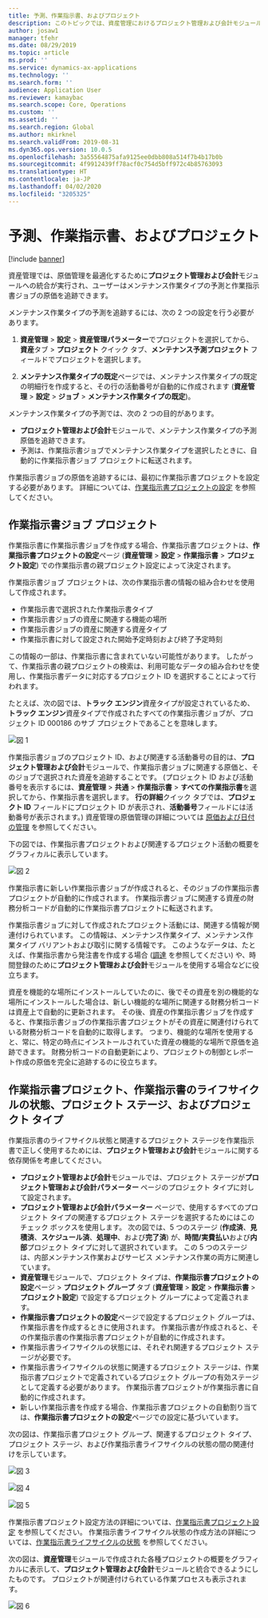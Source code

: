 ```yaml
---
title: 予測、作業指示書、およびプロジェクト
description: このトピックでは、資産管理におけるプロジェクト管理および会計モジュールの、予測および作業指示書との統合について説明します。
author: josaw1
manager: tfehr
ms.date: 08/29/2019
ms.topic: article
ms.prod: ''
ms.service: dynamics-ax-applications
ms.technology: ''
ms.search.form: ''
audience: Application User
ms.reviewer: kamaybac
ms.search.scope: Core, Operations
ms.custom: ''
ms.assetid: ''
ms.search.region: Global
ms.author: mkirknel
ms.search.validFrom: 2019-08-31
ms.dyn365.ops.version: 10.0.5
ms.openlocfilehash: 3a55564875afa9125ee0dbb808a514f7b4b17b0b
ms.sourcegitcommit: 4f9912439ff78acf0c754d5bff972c4b85763093
ms.translationtype: HT
ms.contentlocale: ja-JP
ms.lasthandoff: 04/02/2020
ms.locfileid: "3205325"
---
```

# <a name="forecasts-work-orders-and-projects"></a>予測、作業指示書、およびプロジェクト

[!include [banner](../../includes/banner.md)]

 

資産管理では、原価管理を最適化するために**プロジェクト管理および会計**モジュールへの統合が実行され、ユーザーはメンテナンス作業タイプの予測と作業指示書ジョブの原価を追跡できます。

メンテナンス作業タイプの予測を追跡するには、次の 2 つの設定を行う必要があります。

1. **資産管理** > **設定** > **資産管理パラメーター**でプロジェクトを選択してから、**資産**タブ > **プロジェクト** クイック タブ、**メンテナンス予測プロジェクト** フィールドでプロジェクトを選択します。

2. **メンテナンス作業タイプの既定**ページでは、メンテナンス作業タイプの既定の明細行を作成すると、その行の活動番号が自動的に作成されます (**資産管理** > **設定** > **ジョブ** > **メンテナンス作業タイプの既定**)。

メンテナンス作業タイプの予測では、次の 2 つの目的があります。 

- **プロジェクト管理および会計**モジュールで、メンテナンス作業タイプの予測原価を追跡できます。 
- 予測は、作業指示書ジョブでメンテナンス作業タイプを選択したときに、自動的に作業指示書ジョブ プロジェクトに転送されます。

作業指示書ジョブの原価を追跡するには、最初に作業指示書プロジェクトを設定する必要があります。 詳細については、[作業指示書プロジェクトの設定](../setup-for-work-orders/work-order-project-setup.md) を参照してください。

## <a name="work-order-job-projects"></a>作業指示書ジョブ プロジェクト

作業指示書に作業指示書ジョブを作成する場合、作業指示書プロジェクトは、**作業指示書プロジェクトの設定**ページ (**資産管理** > **設定** > **作業指示書** > **プロジェクト設定**) での作業指示書の親プロジェクト設定によって決定されます。

作業指示書ジョブ プロジェクトは、次の作業指示書の情報の組み合わせを使用して作成されます。

- 作業指示書で選択された作業指示書タイプ 
- 作業指示書ジョブの資産に関連する機能の場所
- 作業指示書ジョブの資産に関連する資産タイプ  
- 作業指示書に対して設定された開始予定時刻および終了予定時刻  

この情報の一部は、作業指示書に含まれていない可能性があります。 したがって、作業指示書の親プロジェクトの検索は、利用可能なデータの組み合わせを使用し、作業指示書データに対応するプロジェクト ID を選択することによって行われます。

たとえば、次の図では、**トラック エンジン**資産タイプが設定されているため、**トラック エンジン**資産タイプで作成されたすべての作業指示書ジョブが、プロジェクト ID 000186 のサブ プロジェクトであることを意味します。

![図 1](media/01-integration-to-pma.png)

作業指示書ジョブのプロジェクト ID、および関連する活動番号の目的は、**プロジェクト管理および会計**モジュールで、作業指示書ジョブに関連する原価と、そのジョブで選択された資産を追跡することです。 (プロジェクト ID および活動番号を表示するには、**資産管理** > **共通** > **作業指示書** > **すべての作業指示書**を選択してから、作業指示書を選択します。 **行の詳細**クイック タブでは、**プロジェクト ID** フィールドにプロジェクト ID が表示され、**活動番号**フィールドには活動番号が表示されます。) 資産管理の原価管理の詳細については [原価および日付の管理](../controlling-and-reporting/cost-and-date-control.md) を参照してください。

下の図では、作業指示書プロジェクトおよび関連するプロジェクト活動の概要をグラフィカルに表示しています。

![図 2](media/02-integration-to-pma.png)

作業指示書に新しい作業指示書ジョブが作成されると、そのジョブの作業指示書プロジェクトが自動的に作成されます。 作業指示書ジョブに関連する資産の財務分析コードが自動的に作業指示書プロジェクトに転送されます。

作業指示書ジョブに対して作成されたプロジェクト活動には、関連する情報が関連付けられています。 この情報は、メンテナンス作業タイプ、メンテナンス作業タイプ バリアントおよび取引に関する情報です。 このようなデータは、たとえば、作業指示書から発注書を作成する場合 ([調達](../work-orders/procurement.md) を参照してください) や、時間登録のために**プロジェクト管理および会計**モジュールを使用する場合などに役立ちます。

資産を機能的な場所にインストールしていたのに、後でその資産を別の機能的な場所にインストールした場合は、新しい機能的な場所に関連する財務分析コードは資産上で自動的に更新されます。 その後、資産の作業指示書ジョブを作成すると、作業指示書ジョブの作業指示書プロジェクトがその資産に関連付けられている財務分析コードを自動的に取得します。 つまり、機能的な場所を使用すると、常に、特定の時点にインストールされていた資産の機能的な場所で原価を追跡できます。 財務分析コードの自動更新により、プロジェクトの制御とレポート作成の原価を完全に追跡するのに役立ちます。

## <a name="work-order-projects-work-order-lifecycle-states-project-stages-and-project-types"></a>作業指示書プロジェクト、作業指示書のライフサイクルの状態、プロジェクト ステージ、およびプロジェクト タイプ

作業指示書のライフサイクル状態と関連するプロジェクト ステージを作業指示書で正しく使用するためには、**プロジェクト管理および会計**モジュールに関する依存関係を考慮してください。

- **プロジェクト管理および会計**モジュールでは、プロジェクト ステージが**プロジェクト管理および会計パラメーター** ページのプロジェクト タイプに対して設定されます。  
- **プロジェクト管理および会計パラメーター** ページで、使用するすべてのプロジェクト タイプの関連するプロジェクト ステージを選択するためにはこのチェック ボックスを使用します。 次の図では、5 つのステージ (**作成済**、**見積済**、**スケジュール済**、**処理中**、および**完了済**) が、**時間/実費払い**および**内部**プロジェクト タイプに対して選択されています。 この 5 つのステージは、内部メンテナンス作業およびサービス メンテナンス作業の両方に関連しています。
- **資産管理**モジュールで、プロジェクト タイプは、**作業指示書プロジェクトの設定**ページ > **プロジェクト グループ** タブ (**資産管理** > **設定** > **作業指示書** > **プロジェクト設定**) で設定するプロジェクト グループによって定義されます。  
- **作業指示書プロジェクトの設定**ページで設定するプロジェクト グループは、作業指示書を作成するときに使用されます。 作業指示書が作成されると、その作業指示書の作業指示書プロジェクトが自動的に作成されます。  
- 作業指示書ライフサイクルの状態には、それぞれ関連するプロジェクト ステージが必要です。  
- 作業指示書ライフサイクルの状態に関連するプロジェクト ステージは、作業指示書プロジェクトで定義されているプロジェクト グループの有効ステージとして定義する必要があります。 作業指示書プロジェクトが作業指示書に自動的に作成されます。
- 新しい作業指示書を作成する場合、作業指示書プロジェクトの自動割り当ては、**作業指示書プロジェクトの設定**ページでの設定に基づいています。  

次の図は、作業指示書プロジェクト グループ、関連するプロジェクト タイプ、プロジェクト ステージ、および作業指示書ライフサイクルの状態の間の関連付けを示しています。

![図 3](media/03-integration-to-pma.png)

![図 4](media/04-integration-to-pma.png)

![図 5](media/05-integration-to-pma.png)

作業指示書プロジェクト設定方法の詳細については、[作業指示書プロジェクト設定](../setup-for-work-orders/work-order-project-setup.md) を参照してください。 作業指示書ライフサイクル状態の作成方法の詳細については、[作業指示書ライフサイクルの状態](../setup-for-work-orders/work-order-lifecycle-states.md) を参照してください。

次の図は、**資産管理**モジュールで作成された各種プロジェクトの概要をグラフィカルに表示して、**プロジェクト管理および会計**モジュールと統合できるようにしたものです。 プロジェクトが関連付けられている作業プロセスも表示されます。

![図 6](media/06-integration-to-pma.png)

